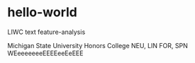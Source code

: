# hello-world
LIWC text feature-analysis

Michigan State University Honors College
NEU, LIN
  FOR, SPN
WEeeeeeeeEEEEeeEeEEE
